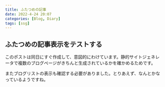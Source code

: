 ```yaml
---
title: ふたつめの記事
date: 2022-4-24 20:07
categories: [Blog, Diary]
tags: [ssg]
---
```


## ふたつめの記事表示をテストする
このポストは同日にすぐ作成して、意図的にわけています。静的サイトジェネレータで複数のブログページがきちんと生成されているかを確かめるためです。

またブログリストの表示も確認する必要がありました。とりあえず、なんとかなっているようですね。